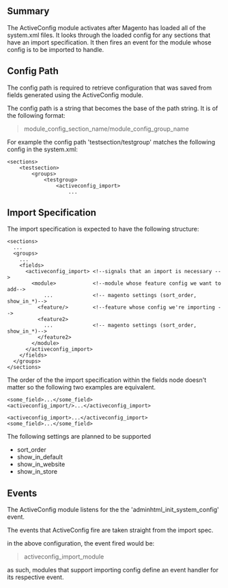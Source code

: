 Summary
-------
The ActiveConfig module activates after Magento has loaded all of the system.xml files. It looks through the loaded config for any sections that have an import specification. It then fires an event for the module whose config is to be imported to handle.

Config Path
------------
The config path is required to retrieve configuration that was saved
from fields generated using the ActiveConfig module.

The config path is a string that becomes the base of the path string.
It is of the following format:

> module_config_section_name/module_config_group_name

For example the config path 'testsection/testgroup' matches the following config in the system.xml:
><config>
    <sections>
        <testsection>
            <groups>
                <testgroup>
                    <activeconfig_import>
                        ...



Import Specification
--------------------
The import specification is expected to have the following structure:

><config>
    <sections>
      ...
      <groups>
        ...
        <fields>
          <activeconfig_import> <!--signals that an import is necessary -->
            <module>            <!--module whose feature config we want to add-->
                ...             <!-- magento settings (sort_order, show_in_*)-->
              <feature/>        <!--feature whose config we're importing -->
              <feature2>
                ...             <!-- magento settings (sort_order, show_in_*)-->
              </feature2>
            </module>
          </activeconfig_import>
        </fields>
      </groups>
    </sections>

The order of the the import specification within the fields node doesn't matter
so the following two examples are equivalent.

><fields>
	<some_field>...</some_field>
	<activeconfig_import/>...</activeconfig_import>
</fields>

> <fields>
	<activeconfig_import>...</activeconfig_import>
	<some_field>...</some_field>
</fields>

The following settings are planned to be supported
- sort_order
- show_in_default
- show_in_website
- show_in_store

Events
------
The ActiveConfig module listens for the the 
'adminhtml_init_system_config' event.

The events that ActiveConfig fire are taken straight from
the import spec.

in the above configuration, the event fired would
be:
> activeconfig_import_module

as such, modules that support importing config define an event handler for its respective event.